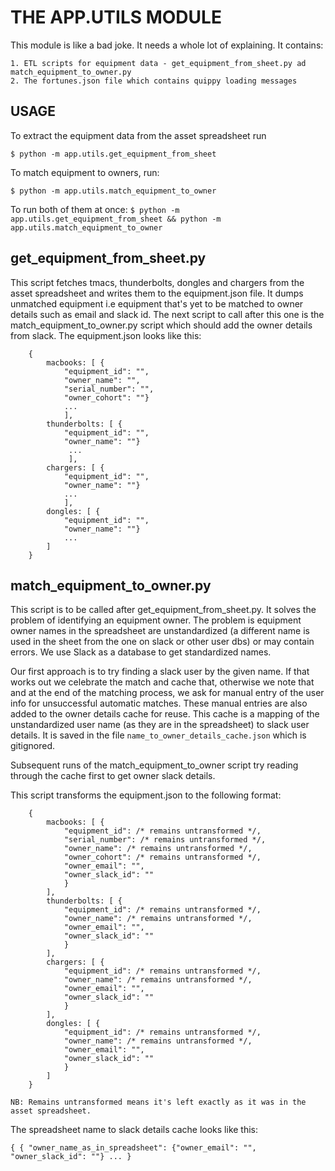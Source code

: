 # THE APP.UTILS MODULE
This module is like a bad joke. It needs a whole lot of explaining. It contains:

    1. ETL scripts for equipment data - get_equipment_from_sheet.py ad match_equipment_to_owner.py
    2. The fortunes.json file which contains quippy loading messages


## USAGE
To extract the equipment data from the asset spreadsheet run 

`$ python -m app.utils.get_equipment_from_sheet`

To match equipment to owners, run:

`$ python -m app.utils.match_equipment_to_owner`

To run both of them at once:
`$ python -m app.utils.get_equipment_from_sheet && python -m app.utils.match_equipment_to_owner`



## get_equipment_from_sheet.py
This script fetches tmacs, thunderbolts, dongles and chargers from the asset
spreadsheet and writes them to the equipment.json file. It dumps unmatched 
equipment i.e equipment that's yet to be matched to owner details such as
email and slack id. The next script to call after this one is the
match_equipment_to_owner.py script which should add the owner details from
slack. The equipment.json looks like this:

```
    {
        macbooks: [ {
            "equipment_id": "",
            "owner_name": "",
            "serial_number": "",
            "owner_cohort": ""}
            ... 
            ],
        thunderbolts: [ {
            "equipment_id": "",
            "owner_name": ""}
             ... 
             ],
        chargers: [ {
            "equipment_id": "",
            "owner_name": ""} 
            ...
            ],
        dongles: [ {
            "equipment_id": "",
            "owner_name": ""}
            ... 
        ]
    }
```

## match_equipment_to_owner.py
This script is to be called after get_equipment_from_sheet.py.
It solves the problem of identifying an equipment owner.
The problem is equipment owner names in the spreadsheet are
 unstandardized (a different name is used in the sheet from the one on slack or other user dbs)
or may contain errors. We use Slack as a database to get standardized names. 

Our first approach is to try finding a slack user by the
given name. If that works out we celebrate the match and cache that,
 otherwise we note that and at the end of the matching process, we ask for
manual entry of the user info for unsuccessful automatic matches. These manual entries are also added to the
 owner details cache for reuse. This cache is a mapping of the unstandardized user
 name (as they are in the spreadsheet) to slack user details. It is saved in the file 
 `name_to_owner_details_cache.json` which is gitignored.

 Subsequent runs of the match_equipment_to_owner script try reading through the cache first to get owner slack details.


This script transforms the equipment.json to the following format:

```
    {
        macbooks: [ {
            "equipment_id": /* remains untransformed */, 
            "serial_number": /* remains untransformed */, 
            "owner_name": /* remains untransformed */,
            "owner_cohort": /* remains untransformed */, 
            "owner_email": "",
            "owner_slack_id": ""
            } 
        ],
        thunderbolts: [ {
            "equipment_id": /* remains untransformed */,
            "owner_name": /* remains untransformed */,
            "owner_email": "",
            "owner_slack_id": ""
            }
        ],
        chargers: [ {
            "equipment_id": /* remains untransformed */,
            "owner_name": /* remains untransformed */,
            "owner_email": "",
            "owner_slack_id": ""
            }
        ],
        dongles: [ {
            "equipment_id": /* remains untransformed */,
            "owner_name": /* remains untransformed */,
            "owner_email": "",
            "owner_slack_id": ""
            }
        ]
    }

NB: Remains untransformed means it's left exactly as it was in the asset spreadsheet.
```

The spreadsheet name to slack details cache looks like this:

```
{ { "owner_name_as_in_spreadsheet": {"owner_email": "", "owner_slack_id": ""} ... }
```

